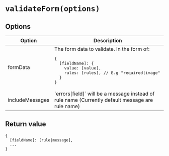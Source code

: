 # `validateForm(options)`

## Options

<table>
  <thead>
    <th>Option</th>
    <th>Description</th>
  </thead>
  <tbody>
    <tr>
      <td>
        formData
      </td>
      <td>
        The form data to validate. In the form of:
<pre>{
  [fieldName]: {
    value: [value],
    rules: [rules], // E.g "required|image"
  }
}</pre>
      </td>
    </tr>
    <tr>
      <td>
        includeMessages
      </td>
      <td>
        `errors[field]` will be a message instead of rule name (Currently default message are rule name)
      </td>
    </tr>
  </tbody>
</table>

## Return value

```
{
  [fieldName]: [rule|message],
  ...
}
```

